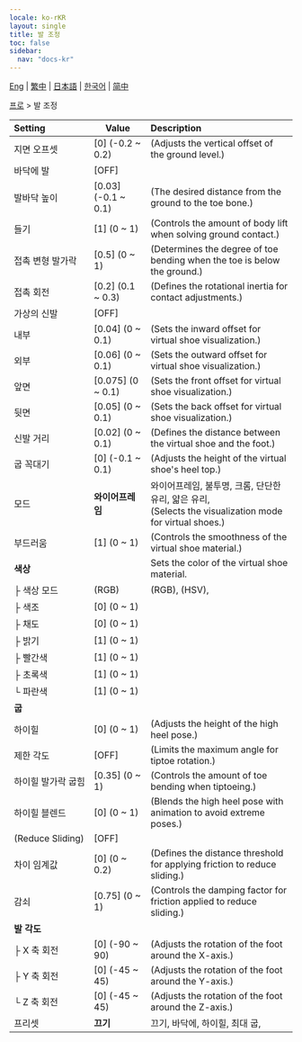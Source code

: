 ```yaml
---
locale: ko-rKR
layout: single
title: 발 조정
toc: false
sidebar:
  nav: "docs-kr"
---
```

[Eng](/dancexr/menu/2025.4/actor/feet_adjustment) | [繁中](/tw/dancexr/menu/2025.4/actor/feet_adjustment) | [日本語](/jp/dancexr/menu/2025.4/actor/feet_adjustment) | [한국어](/kr/dancexr/menu/2025.4/actor/feet_adjustment) | [简中](/zh/dancexr/menu/2025.4/actor/feet_adjustment)

[프로](../menu#프로) > 발 조정



| Setting | Value | Description |
| :--- | --- | :--- |
|<nobr>지면 오프셋</nobr>| [0] (-0.2 ~ 0.2) | (Adjusts the vertical offset of the ground level.)
|<nobr>바닥에 발</nobr>| [OFF] | 
|<nobr>발바닥 높이</nobr>| [0.03] (-0.1 ~ 0.1) | (The desired distance from the ground to the toe bone.)
|<nobr>들기</nobr>| [1] (0 ~ 1) | (Controls the amount of body lift when solving ground contact.)
|<nobr>접촉 변형 발가락</nobr>| [0.5] (0 ~ 1) | (Determines the degree of toe bending when the toe is below the ground.)
|<nobr>접촉 회전</nobr>| [0.2] (0.1 ~ 0.3) | (Defines the rotational inertia for contact adjustments.)
|<nobr>가상의 신발</nobr>| [OFF] | 
|<nobr>내부</nobr>| [0.04] (0 ~ 0.1) | (Sets the inward offset for virtual shoe visualization.)
|<nobr>외부</nobr>| [0.06] (0 ~ 0.1) | (Sets the outward offset for virtual shoe visualization.)
|<nobr>앞면</nobr>| [0.075] (0 ~ 0.1) | (Sets the front offset for virtual shoe visualization.)
|<nobr>뒷면</nobr>| [0.05] (0 ~ 0.1) | (Sets the back offset for virtual shoe visualization.)
|<nobr>신발 거리</nobr>| [0.02] (0 ~ 0.1) | (Defines the distance between the virtual shoe and the foot.)
|<nobr>굽 꼭대기</nobr>| [0] (-0.1 ~ 0.1) | (Adjusts the height of the virtual shoe's heel top.)
|<nobr>모드</nobr>| **와이어프레임** | 와이어프레임, 불투명, 크롬, 단단한 유리, 얇은 유리, <br/>(Selects the visualization mode for virtual shoes.) |
|<nobr>부드러움</nobr>| [1] (0 ~ 1) | (Controls the smoothness of the virtual shoe material.)
|<nobr><b>색상</b></nobr>| | Sets the color of the virtual shoe material.
|<nobr>├&nbsp;색상 모드</nobr>| (RGB) | (RGB), (HSV), 
|<nobr>├&nbsp;색조</nobr>| [0] (0 ~ 1) | 
|<nobr>├&nbsp;채도</nobr>| [0] (0 ~ 1) | 
|<nobr>├&nbsp;밝기</nobr>| [1] (0 ~ 1) | 
|<nobr>├&nbsp;빨간색</nobr>| [1] (0 ~ 1) | 
|<nobr>├&nbsp;초록색</nobr>| [1] (0 ~ 1) | 
|<nobr>└&nbsp;파란색</nobr>| [1] (0 ~ 1) | 
|<nobr><b>굽</b></nobr>|| 
|<nobr>하이힐</nobr>| [0] (0 ~ 1) | (Adjusts the height of the high heel pose.)
|<nobr>제한 각도</nobr>| [OFF] | (Limits the maximum angle for tiptoe rotation.)
|<nobr>하이힐 발가락 굽힘</nobr>| [0.35] (0 ~ 1) | (Controls the amount of toe bending when tiptoeing.)
|<nobr>하이힐 블렌드</nobr>| [0] (0 ~ 1) | (Blends the high heel pose with animation to avoid extreme poses.)
|<nobr>(Reduce Sliding)</nobr>| [OFF] | 
|<nobr>차이 임계값</nobr>| [0] (0 ~ 0.2) | (Defines the distance threshold for applying friction to reduce sliding.)
|<nobr>감쇠</nobr>| [0.75] (0 ~ 1) | (Controls the damping factor for friction applied to reduce sliding.)
|<nobr><b>발 각도</b></nobr>| | 
|<nobr>├&nbsp;X 축 회전</nobr>| [0] (-90 ~ 90) | (Adjusts the rotation of the foot around the X-axis.)
|<nobr>├&nbsp;Y 축 회전</nobr>| [0] (-45 ~ 45) | (Adjusts the rotation of the foot around the Y-axis.)
|<nobr>└&nbsp;Z 축 회전</nobr>| [0] (-45 ~ 45) | (Adjusts the rotation of the foot around the Z-axis.)
|<nobr>프리셋</nobr>| **끄기** | 끄기, 바닥에, 하이힐, 최대 굽,  |
